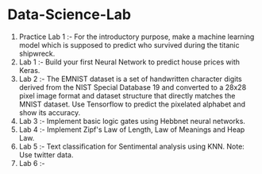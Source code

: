 # Data-Science-Lab
1) Practice Lab 1 :- For the introductory purpose, make a machine learning model which is supposed to predict who survived during the titanic shipwreck.
2) Lab 1 :- Build your first Neural Network to predict house prices with Keras.
3) Lab 2 :- The EMNIST dataset is a set of handwritten character digits derived from the NIST Special Database 19 and converted to a 28x28 pixel image format and dataset structure that directly matches the MNIST dataset. Use Tensorflow to predict the pixelated alphabet and show its accuracy.
4) Lab 3 :- Implement basic logic gates using Hebbnet neural networks.
5) Lab 4 :- Implement Zipf's Law of Length, Law of Meanings and Heap Law.
6) Lab 5 :- Text classification for Sentimental analysis using KNN. Note: Use twitter data.
7) Lab 6 :-
